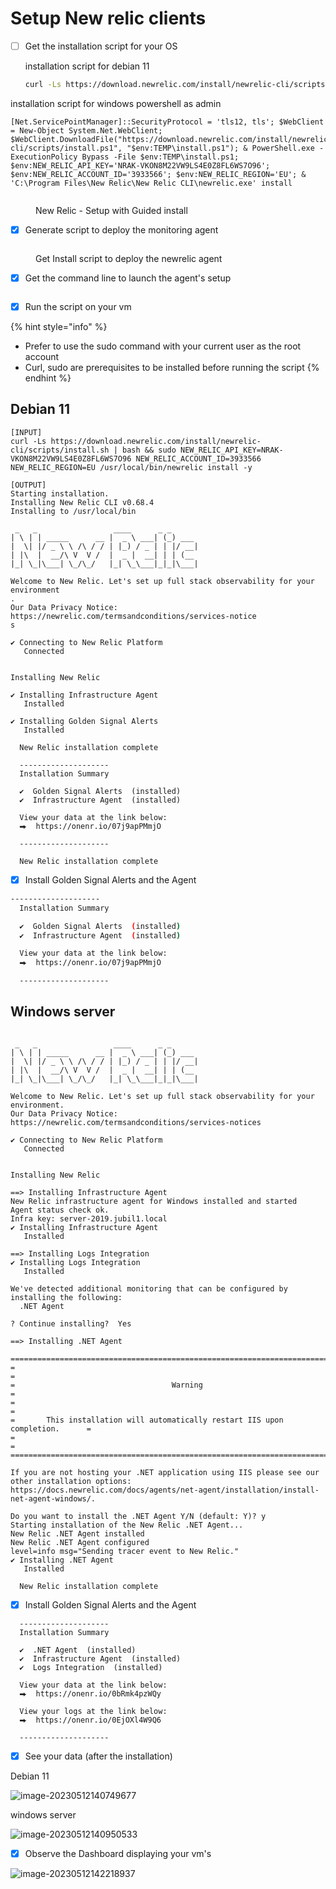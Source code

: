 # Setup New relic clients

* [ ] Get the installation script for your OS

  installation script  for debian 11

  ```bash
  curl -Ls https://download.newrelic.com/install/newrelic-cli/scripts/install.sh | bash && sudo NEW_RELIC_API_KEY=NRAK-VKON8M22VW9LS4E0Z8FL6WS7O96 NEW_RELIC_ACCOUNT_ID=3933566 NEW_RELIC_REGION=EU /usr/local/bin/newrelic install -y
  ```

installation script for windows powershell as admin

```
[Net.ServicePointManager]::SecurityProtocol = 'tls12, tls'; $WebClient = New-Object System.Net.WebClient; $WebClient.DownloadFile("https://download.newrelic.com/install/newrelic-cli/scripts/install.ps1", "$env:TEMP\install.ps1"); & PowerShell.exe -ExecutionPolicy Bypass -File $env:TEMP\install.ps1;   $env:NEW_RELIC_API_KEY='NRAK-VKON8M22VW9LS4E0Z8FL6WS7O96'; $env:NEW_RELIC_ACCOUNT_ID='3933566'; $env:NEW_RELIC_REGION='EU'; & 'C:\Program Files\New Relic\New Relic CLI\newrelic.exe' install
```



<figure><img src="../../.gitbook/assets/image (17).png" alt=""><figcaption><p>New Relic - Setup with Guided install</p></figcaption></figure>

* [x] Generate script to deploy the monitoring agent

<figure><img src="../../.gitbook/assets/image (8).png" alt=""><figcaption><p>Get Install script to deploy the newrelic agent</p></figcaption></figure>

* [x] Get the command line to launch the agent's setup

<figure><img src="../../.gitbook/assets/image (7).png" alt=""><figcaption></figcaption></figure>

* [x] Run the script on your vm

{% hint style="info" %}
* Prefer to use the sudo command with your current user as the root account
* Curl, sudo are prerequisites to be installed before running the script&#x20;
{% endhint %}

## Debian 11

```
[INPUT]
curl -Ls https://download.newrelic.com/install/newrelic-cli/scripts/install.sh | bash && sudo NEW_RELIC_API_KEY=NRAK-VKON8M22VW9LS4E0Z8FL6WS7O96 NEW_RELIC_ACCOUNT_ID=3933566 NEW_RELIC_REGION=EU /usr/local/bin/newrelic install -y

[OUTPUT]
Starting installation.
Installing New Relic CLI v0.68.4
Installing to /usr/local/bin

 _   _                 ____      _ _
| \ | | _____      __ |  _ \ ___| (_) ___
|  \| |/ _ \ \ /\ / / | |_) / _ | | |/ __|
| |\  |  __/\ V  V /  |  _ |  __| | | (__
|_| \_|\___| \_/\_/   |_| \_\___|_|_|\___|

Welcome to New Relic. Let's set up full stack observability for your environment                                                                              .
Our Data Privacy Notice: https://newrelic.com/termsandconditions/services-notice                                                                              s

✔ Connecting to New Relic Platform
   Connected


Installing New Relic

✔ Installing Infrastructure Agent
   Installed

✔ Installing Golden Signal Alerts
   Installed

  New Relic installation complete

  --------------------
  Installation Summary

  ✔  Golden Signal Alerts  (installed)
  ✔  Infrastructure Agent  (installed)

  View your data at the link below:
  ⮕  https://onenr.io/07j9apPMmjO

  --------------------

  New Relic installation complete
```

* [x] Install Golden Signal Alerts and the Agent

```bash
--------------------
  Installation Summary

  ✔  Golden Signal Alerts  (installed)
  ✔  Infrastructure Agent  (installed)

  View your data at the link below:
  ⮕  https://onenr.io/07j9apPMmjO

  --------------------
```

## Windows server

```

 _   _                 ____      _ _
| \ | | _____      __ |  _ \ ___| (_) ___
|  \| |/ _ \ \ /\ / / | |_) / _ | | |/ __|
| |\  |  __/\ V  V /  |  _ |  __| | | (__
|_| \_|\___| \_/\_/   |_| \_\___|_|_|\___|

Welcome to New Relic. Let's set up full stack observability for your environment.
Our Data Privacy Notice: https://newrelic.com/termsandconditions/services-notices

✔ Connecting to New Relic Platform
   Connected


Installing New Relic

==> Installing Infrastructure Agent
New Relic infrastructure agent for Windows installed and started
Agent status check ok.
Infra key: server-2019.jubil1.local
✔ Installing Infrastructure Agent
   Installed

==> Installing Logs Integration
✔ Installing Logs Integration
   Installed

We've detected additional monitoring that can be configured by installing the following:
  .NET Agent

? Continue installing?  Yes

==> Installing .NET Agent

================================================================================
=                                                                              =
=                                   Warning                                    =
=                                                                              =
=       This installation will automatically restart IIS upon completion.      =
=                                                                              =
================================================================================

If you are not hosting your .NET application using IIS please see our other installation options:
https://docs.newrelic.com/docs/agents/net-agent/installation/install-net-agent-windows/.

Do you want to install the .NET Agent Y/N (default: Y)? y
Starting installation of the New Relic .NET Agent...
New Relic .NET Agent installed
New Relic .NET Agent configured
level=info msg="Sending tracer event to New Relic."
✔ Installing .NET Agent
   Installed

  New Relic installation complete
```

* [x] Install Golden Signal Alerts and the Agent

```
  --------------------
  Installation Summary

  ✔  .NET Agent  (installed)
  ✔  Infrastructure Agent  (installed)
  ✔  Logs Integration  (installed)

  View your data at the link below:
  ⮕  https://onenr.io/0bRmk4pzWQy

  View your logs at the link below:
  ⮕  https://onenr.io/0EjOXl4W9Q6

  --------------------
```

* [x] See your data (after the installation)

Debian 11

![image-20230512140749677](./assets/image-20230512140749677.png)

windows server

![image-20230512140950533](./assets/image-20230512140950533.png)

* [x] Observe the Dashboard displaying your vm's

![image-20230512142218937](./assets/image-20230512142218937.png)
